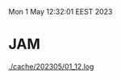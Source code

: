 Mon  1 May 12:32:01 EEST 2023
# JAM
<a href='./cache/202305/01_12.log'>./cache/202305/01_12.log</a>
